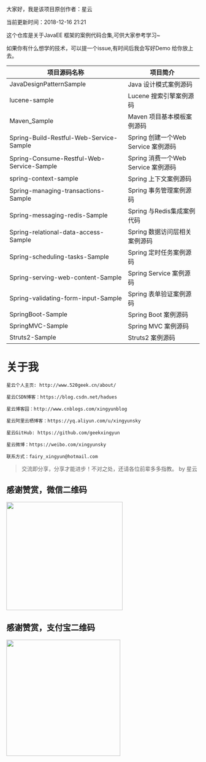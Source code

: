 
大家好，我是该项目原创作者：星云

当前更新时间：2018-12-16 21:21

这个仓库是关于JavaEE 框架的案例代码合集,可供大家参考学习~

如果你有什么想学的技术，可以提一个issue,有时间后我会写好Demo 给你放上去。

项目源码名称 |项目简介 
---|---
JavaDesignPatternSample | Java 设计模式案例源码
lucene-sample| Lucene 搜索引擎案例源码
Maven_Sample|Maven 项目基本模板案例源码
Spring-Build-Restful-Web-Service-Sample|Spring 创建一个Web Service 案例源码
Spring-Consume-Restful-Web-Service-Sample|Spring 消费一个Web Service 案例源码
spring-context-sample|Spring 上下文案例源码
Spring-managing-transactions-Sample|Spring 事务管理案例源码
Spring-messaging-redis-Sample|Spring 与Redis集成案例代码
Spring-relational-data-access-Sample|Spring 数据访问层相关案例源码
Spring-scheduling-tasks-Sample|Spring 定时任务案例源码
Spring-serving-web-content-Sample| Spring Service 案例源码
Spring-validating-form-input-Sample| Spring 表单验证案例源码
SpringBoot-Sample | Spring Boot 案例源码
SpringMVC-Sample  | Spring MVC 案例源码
Struts2-Sample    | Struts2 案例源码

# 关于我

```
星云个人主页: http://www.520geek.cn/about/

星云CSDN博客：https://blog.csdn.net/hadues

星云博客园：http://www.cnblogs.com/xingyunblog

星云阿里云栖博客：https://yq.aliyun.com/u/xingyunsky

星云GitHub: https://github.com/geekxingyun

星云微博：https://weibo.com/xingyunsky

联系方式：fairy_xingyun@hotmail.com   

```
> 交流即分享，分享才能进步！不对之处，还请各位前辈多多指教。  by 星云

<h2>感谢赞赏，微信二维码</h2>
<p><img src="https://img2018.cnblogs.com/blog/622489/201812/622489-20181215164147325-217176189.png" alt="" width="303" height="282"></p>
<h2>感谢赞赏，支付宝二维码</h2>
<p><img src="https://img2018.cnblogs.com/blog/622489/201812/622489-20181215164420863-364321980.png" alt="" width="297" height="303"></p>
